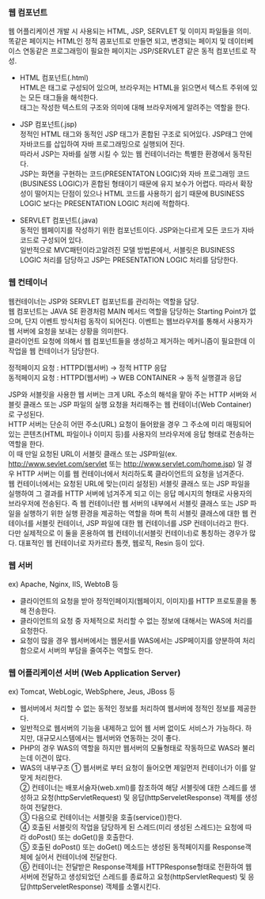 ### 웹 컴포넌트  
웹 어플리케이션 개발 시 사용되는 HTML, JSP, SERVLET 및 이미지 파일들을 의미.  
똑같은 페이지는 HTML인 정적 콤포넌트로 만들면 되고, 
변경되는 페이지 및 데이터베이스 연동같은 프로그래밍이 필요한 페이지는 JSP/SERVLET 같은 동적 컴포넌트로 작성.

-  HTML 컴포넌트(.html)  
HTML은 태그로 구성되어 있으며, 브라우저는 HTML을 읽으면서 텍스트 주위에 있는 모든 태그들을 해석한다.  
태그는 작성한 텍스트의 구조와 의미에 대해 브라우저에게 알려주는 역할을 한다.

-  JSP 컴포넌트(.jsp)  
정적인 HTML 태그와 동적인 JSP 태그가 혼합된 구조로 되어있다. JSP태그 안에 자바코드를 삽입하여 자바 프로그래밍으로 실행되어 진다.  
따라서 JSP는 자바를 실행 시킬 수 있는 웹 컨테이너라는 특별한 환경에서 동작된다.  
JSP는 화면을 구현하는 코드(PRESENTATON LOGIC)와 자바 프로그래밍 코드(BUSINESS LOGIC)가 혼합된 형태이기 때문에 유지 보수가 어렵다.
따라서 확장성이 떨어지는 단점이 있으나 HTML 코드를 사용하기 쉽기 때문에 BUSINESS LOGIC 보다는 PRESENTATION LOGIC 처리에 적합하다.

- SERVLET 컴포넌트(.java)  
동적인 웹페이지를 작성하기 위한 컴포넌트이다. JSP와는다르게 모든 코드가 자바 코드로 구성되어 있다.  
일반적으로 MVC패턴이라고알려진 모델 방법론에서, 서블릿은 BUSINESS LOGIC 처리를 담당하고 JSP는 PRESENTATION LOGIC 처리를 담당한다.


### 웹 컨테이너
웹컨테이너는 JSP와 SERVLET 컴포넌트를 관리하는 역할을 담당.  
웹 컴포넌트는 JAVA SE 환경처럼 MAIN 메서드 역할을 담당하는 Starting Point가 없으며, 단지 이벤트 방식처럼 동작이 되어진다.
이벤트는 웹브라우저를 통해서 사용자가 웹 서버에 요청을 보내는 상황을 의미한다.  
클라이언트 요청에 의해서 웹 컴포넌트들을 생성하고 제거하는 메커니즘이 필요한데 이 작업을 웹 컨테이너가 담당한다.

정적페이지 요청 : HTTPD(웹서버) -> 정적 HTTP 응답  
동적페이지 요청 : HTTPD(웹서버) -> WEB CONTAINER -> 동적 실행결과 응답

JSP와 서블릿을 사용한 웹 서버는 크게 URL 주소의 해석을 맡아 주는 HTTP 서버와 서블릿 클래스 또는 JSP 파일의 실행 요청을 처리해주는 웹 컨테이너(Web Container)로 구성된다.  
HTTP 서버는 단순히 어떤 주소(URL) 요청이 들어왔을 경우 그 주소에 미리 매핑되어 있는 콘텐츠(HTML 파일이나 이미지 등)를 사용자의 브라우저에 응답 형태로 전송하는 역할을 한다.  
이 때 만일 요청된 URL이 서블릿 클래스 또는 JSP파일(ex. http://www.sevlet.com/servlet 또는 http://www.servlet.com/home.jsp) 일 경우 HTTP 서버는 이를 웹 컨테이너에서 처리하도록 클라이언트의 요청을 넘겨준다.  
웹 컨테이너에서는 요청된 URL에 맞는(미리 설정된) 서블릿 클래스 또는 JSP 파일을 실행하여 그 결과를 HTTP 서버에 넘겨주게 되고 이는 응답 메시지의 형태로 사용자의 브라우저에 전송된다. 
즉 웹 컨테이너란 웹 서버의 내부에서 서블릿 클래스 또는 JSP 파일을 실행하기 위한 실행 환경을 제공하는 역할을 하며 특히 서블릿 클래스에 대한 웹 컨테이너를 서블릿 컨테이너, JSP 파일에 대한 웹 컨테이너를 JSP 컨테이너라고 한다.  
다만 실제적으로 이 둘을 혼용하여 웹 컨테이너(서블릿 컨테이너)로 통칭하는 경우가 많다. 대표적인 웹 컨테이너로 자카르타 톰캣, 웹로직, Resin 등이 있다.  

### 웹 서버
ex) Apache, Nginx, IIS, WebtoB 등
- 클라이언트의 요청을 받아 정적인페이지(웹페이지, 이미지)를 HTTP 프로토콜을 통해 전송한다.
- 클라이언트의 요청 중 자체적으로 처리할 수 없는 정보에 대해서는 WAS에 처리를 요청한다.
- 요청이 많을 경우 웹서버에서는 웹문서를 WAS에서는 JSP페이지를 양분하여 처리 함으로서 서버의 부담을 줄여주는 역할도 한다.

### 웹 어플리케이션 서버 (Web Application Server)
ex) Tomcat, WebLogic, WebSphere, Jeus, JBoss 등
- 웹서버에서 처리할 수 없는 동적인 정보를 처리하여 웹서버에 정적인 정보를 제공한다.
- 일반적으로 웹서버의 기능을 내제하고 있어 웹 서버 없이도 서비스가 가능하다. 하지만, 대규모시스템에서는 웹서버와 연동하는 것이 좋다.
- PHP의 경우 WAS의 역할을 하지만 웹서버의 모듈형태로 작동하므로 WAS라 불리는데 이견이 많다.
- WAS의 내부구조
① 웹서버로 부터 요청이 들어오면 제일먼저 컨테이너가 이를 알맞게 처리한다.  
② 컨테이너는 배포서술자(web.xml)를 참조하여 해당 서블릿에 대한 스레드를 생성하고 요청(httpServletRequest) 및 응답(httpServeletResponse) 객체를 생성하여 전달한다.  
③ 다음으로 컨테이너는 서블릿을 호출(service())한다.  
④ 호출된 서블릿의 작업을 담당하게 된 스레드(미리 생성된 스레드)는 요청에 따라 doPost() 또는 doGet()을 호출한다.  
⑤ 호출된 doPost() 또는 doGet() 메소드는 생성된 동적페이지를 Response객체에 실어서 컨테이너에 전달한다.  
⑥ 컨테이너는 전달받은 Response객체를 HTTPResponse형태로 전환하여 웹서버에 전달하고 생성되었던 스레드를 종료하고 요청(httpServletRequest) 및 응답(httpServeletResponse) 객체를 소멸시킨다.  
